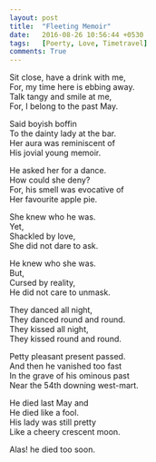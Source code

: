 ```yaml
---
layout: post
title:  "Fleeting Memoir"
date:   2016-08-26 10:56:44 +0530
tags:   [Poerty, Love, Timetravel]
comments: True
---
```


Sit close, have a drink with me,   
For, my time here is ebbing away.   
Talk tangy and smile at me,   
For, I belong to the past May.   
   
Said boyish boffin   
To the dainty lady at the bar.   
Her aura was reminiscent of   
His jovial young memoir.   

He asked her for a dance.   
How could she deny?   
For, his smell was evocative of   
Her favourite apple pie.   

She knew who he was.   
Yet,   
Shackled by love,   
She did not dare to ask.   

He knew who she was.   
But,   
Cursed by reality,   
He did not care to unmask.   
   
They danced all night,   
They danced round and round.   
They kissed all night,   
They kissed round and round.   
   
Petty pleasant present passed.   
And then he vanished too fast   
In the grave of his ominous past   
Near the 54th downing west-mart.   
   
He died last May and   
He died like a fool.   
His lady was still pretty   
Like a cheery crescent moon.   
   
Alas! he died too soon.